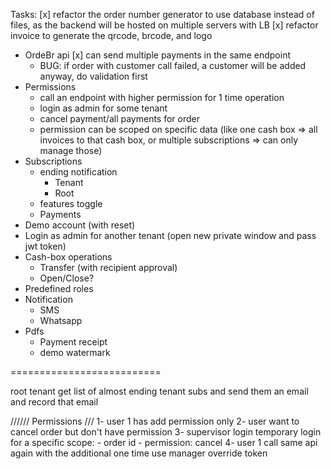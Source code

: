 ﻿Tasks:
[x] refactor the order number generator to use database instead of files, as the backend will be hosted on multiple servers with LB
[x] refactor invoice to generate the qrcode, brcode, and logo
- OrdeBr api
  [x] can send multiple payments in the same endpoint
  - BUG: if order with customer call failed, a customer will be added anyway, do validation first
- Permissions
  - call an endpoint with higher permission for 1 time operation
  - login as admin for some tenant
  - cancel payment/all payments for order
  - permission can be scoped on specific data (like one cash box => all invoices to that cash box, or multiple subscriptions => can only manage those)
- Subscriptions
  - ending notification
    - Tenant
    - Root 
  - features toggle
  - Payments
- Demo account (with reset)
- Login as admin for another tenant (open new private window and pass jwt token)
- Cash-box operations
  - Transfer (with recipient approval)
  - Open/Close?
- Predefined roles
- Notification
  - SMS
  - Whatsapp
- Pdfs
  - Payment receipt
  - demo watermark



==========================


root tenant get list of almost ending tenant subs and send them an email and record that email

////// Permissions ///
1- user 1 has add permission only
2- user want to cancel order but don't have permission
3- supervisor login temporary login for a specific scope:
    - order id
    - permission: cancel
4- user 1 call same api again with the additional one time use manager override token
